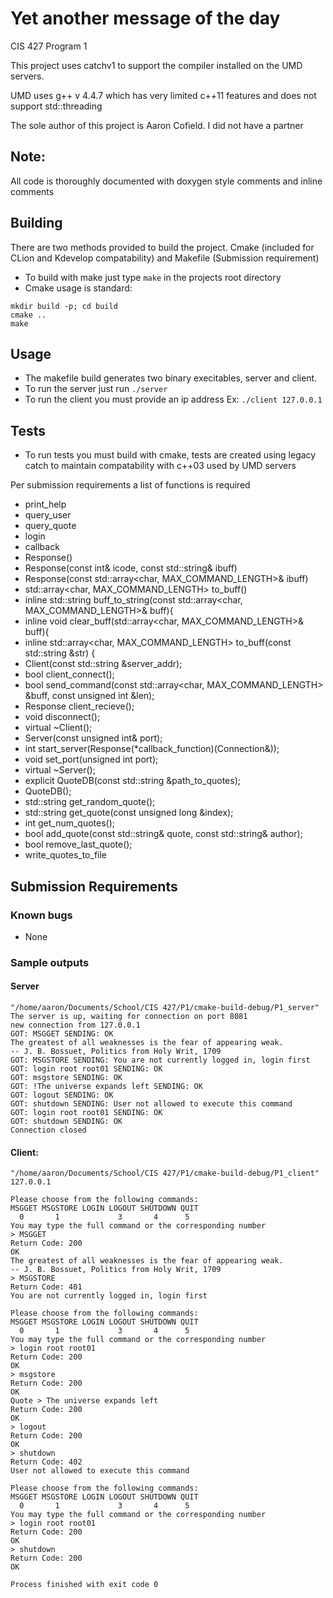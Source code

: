 # Yet another message of the day

CIS 427 Program 1

This project uses catchv1 to support the compiler installed on the UMD servers.

UMD uses g++ v 4.4.7 which has very limited c++11 features and does not support std::threading

The sole author of this project is Aaron Cofield. I did not have a partner

## Note:
All code is thoroughly documented with doxygen style comments and inline comments

## Building
There are two methods provided to build the project. Cmake (included for CLion and Kdevelop compatability) and Makefile (Submission requirement)
 - To build with make just type `make` in the projects root directory
 - Cmake usage is standard:
```
mkdir build -p; cd build
cmake ..
make
```
 ## Usage
 
 - The makefile build generates two binary execitables, server and client. 
 - To run the server just run `./server`
 - To run the client you must provide an ip address Ex: `./client 127.0.0.1`
 
 ## Tests
 - To run tests you must build with cmake, tests are created using legacy catch to maintain compatability with c++03 used by UMD servers
 
 Per submission requirements a list of functions is required
 - print_help
 - query_user
 - query_quote
 - login
 - callback
 - Response()
 - Response(const int& icode, const std::string& ibuff)
 - Response(const std::array<char, MAX_COMMAND_LENGTH>& ibuff)
 - std::array<char, MAX_COMMAND_LENGTH> to_buff()
 - inline std::string buff_to_string(const std::array<char, MAX_COMMAND_LENGTH>& buff){
- inline void clear_buff(std::array<char, MAX_COMMAND_LENGTH>& buff){
- inline std::array<char, MAX_COMMAND_LENGTH> to_buff(const std::string &str) {
- Client(const std::string &server_addr);
- bool client_connect();
- bool send_command(const std::array<char, MAX_COMMAND_LENGTH> &buff, const unsigned int &len);
- Response client_recieve();
- void disconnect();
- virtual ~Client();
- Server(const unsigned int& port);
- int start_server(Response(*callback_function)(Connection&));
- void set_port(unsigned int port);
- virtual ~Server();
-  explicit QuoteDB(const std::string &path_to_quotes);
- QuoteDB();
- std::string get_random_quote();
- std::string get_quote(const unsigned long &index);
-  int get_num_quotes();
-  bool add_quote(const std::string& quote, const std::string& author);
- bool remove_last_quote();
 - write_quotes_to_file
 
 
 
 ## Submission Requirements
 ### Known bugs
  - None
  
 ### Sample outputs
 #### Server
  ```
 "/home/aaron/Documents/School/CIS 427/P1/cmake-build-debug/P1_server"
 The server is up, waiting for connection on port 8081
 new connection from 127.0.0.1
 GOT: MSGGET SENDING: OK
 The greatest of all weaknesses is the fear of appearing weak.
 -- J. B. Bossuet, Politics from Holy Writ, 1709
 GOT: MSGSTORE SENDING: You are not currently logged in, login first
 GOT: login root root01 SENDING: OK
 GOT: msgstore SENDING: OK
 GOT: !The universe expands left SENDING: OK
 GOT: logout SENDING: OK
 GOT: shutdown SENDING: User not allowed to execute this command
 GOT: login root root01 SENDING: OK
 GOT: shutdown SENDING: OK
 Connection closed
 ```

 #### Client:
 ```
"/home/aaron/Documents/School/CIS 427/P1/cmake-build-debug/P1_client" 127.0.0.1

Please choose from the following commands:
MSGGET MSGSTORE LOGIN LOGOUT SHUTDOWN QUIT
   0       1             3       4      5
You may type the full command or the corresponding number
> MSGGET
Return Code: 200
OK
The greatest of all weaknesses is the fear of appearing weak.
-- J. B. Bossuet, Politics from Holy Writ, 1709
> MSGSTORE
Return Code: 401
You are not currently logged in, login first

Please choose from the following commands:
MSGGET MSGSTORE LOGIN LOGOUT SHUTDOWN QUIT
   0       1             3       4      5
You may type the full command or the corresponding number
> login root root01
Return Code: 200
OK
> msgstore
Return Code: 200
OK
Quote > The universe expands left
Return Code: 200
OK
> logout
Return Code: 200
OK
> shutdown
Return Code: 402
User not allowed to execute this command

Please choose from the following commands:
MSGGET MSGSTORE LOGIN LOGOUT SHUTDOWN QUIT
   0       1             3       4      5
You may type the full command or the corresponding number
> login root root01
Return Code: 200
OK
> shutdown
Return Code: 200
OK

Process finished with exit code 0
```